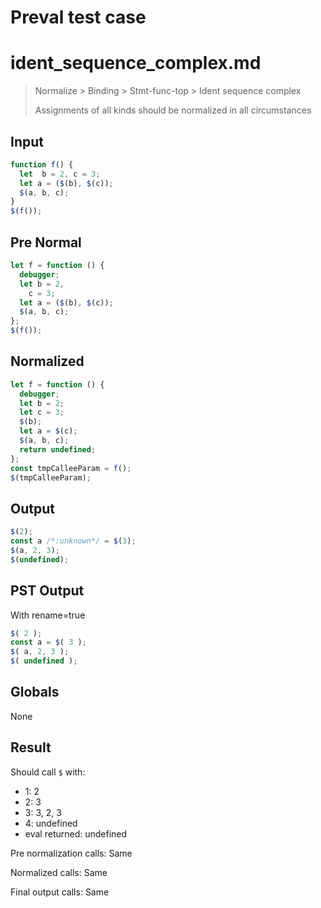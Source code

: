 # Preval test case

# ident_sequence_complex.md

> Normalize > Binding > Stmt-func-top > Ident sequence complex
>
> Assignments of all kinds should be normalized in all circumstances

## Input

`````js filename=intro
function f() {
  let  b = 2, c = 3;
  let a = ($(b), $(c));
  $(a, b, c);
}
$(f());
`````

## Pre Normal


`````js filename=intro
let f = function () {
  debugger;
  let b = 2,
    c = 3;
  let a = ($(b), $(c));
  $(a, b, c);
};
$(f());
`````

## Normalized


`````js filename=intro
let f = function () {
  debugger;
  let b = 2;
  let c = 3;
  $(b);
  let a = $(c);
  $(a, b, c);
  return undefined;
};
const tmpCalleeParam = f();
$(tmpCalleeParam);
`````

## Output


`````js filename=intro
$(2);
const a /*:unknown*/ = $(3);
$(a, 2, 3);
$(undefined);
`````

## PST Output

With rename=true

`````js filename=intro
$( 2 );
const a = $( 3 );
$( a, 2, 3 );
$( undefined );
`````

## Globals

None

## Result

Should call `$` with:
 - 1: 2
 - 2: 3
 - 3: 3, 2, 3
 - 4: undefined
 - eval returned: undefined

Pre normalization calls: Same

Normalized calls: Same

Final output calls: Same
